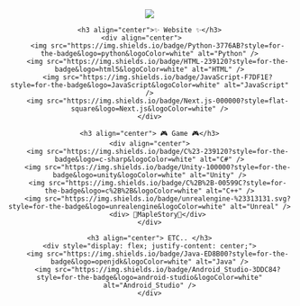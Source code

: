 <div align="center">
    <img src="https://capsule-render.vercel.app/api?type=waving&color=BDBDC8&height=300&section=header&text=쪄쪄쪄쪄쪙이's%20Github&fontSize=50" />

    <h3 align="center">✨ Website ✨</h3>
    <div align="center">    
        <img src="https://img.shields.io/badge/Python-3776AB?style=for-the-badge&logo=python&logoColor=white" alt="Python" />
        <img src="https://img.shields.io/badge/HTML-239120?style=for-the-badge&logo=html5&logoColor=white" alt="HTML" />
        <img src="https://img.shields.io/badge/JavaScript-F7DF1E?style=for-the-badge&logo=JavaScript&logoColor=white" alt="JavaScript" />
        <img src="https://img.shields.io/badge/Next.js-000000?style=flat-square&logo=Next.js&logoColor=white" />
    </div>
        
    <h3 align="center"> 🎮 Game 🎮</h3>
    <div align="center">
        <img src="https://img.shields.io/badge/C%23-239120?style=for-the-badge&logo=c-sharp&logoColor=white" alt="C#" />
        <img src="https://img.shields.io/badge/Unity-100000?style=for-the-badge&logo=unity&logoColor=white" alt="Unity" />
        <img src="https://img.shields.io/badge/C%2B%2B-00599C?style=for-the-badge&logo=c%2B%2B&logoColor=white" alt="C++" />
        <img src="https://img.shields.io/badge/unrealengine-%23313131.svg?style=for-the-badge&logo=unrealengine&logoColor=white" alt="Unreal" />
        <div> 🍁MapleStory🍁</div>
    </div>

    <h3 align="center"> ETC.. </h3>
    <div style="display: flex; justify-content: center;">
        <img src="https://img.shields.io/badge/Java-ED8B00?style=for-the-badge&logo=openjdk&logoColor=white" alt="Java" />
        <img src="https://img.shields.io/badge/Android_Studio-3DDC84?style=for-the-badge&logo=android-studio&logoColor=white" alt="Android_Studio" />
    </div>
</div>

<!--
**HYOJEONG0213/HYOJEONG0213** is a ✨ _special_ ✨ repository because its `README.md` (this file) appears on your GitHub profile.

Here are some ideas to get you started:

- 🔭 I’m currently working on ...
- 🌱 I’m currently learning ...
- 👯 I’m looking to collaborate on ...
- 🤔 I’m looking for help with ...
- 💬 Ask me about ...
- 📫 How to reach me: ...
- 😄 Pronouns: ...
- ⚡ Fun fact: ...
-->
